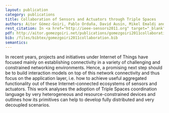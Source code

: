 ```yaml
--- 
layout: publication
category: publications
title: Collaboration of Sensors and Actuators through Triple Spaces
authors: Aitor Gómez-Goiri, Pablo Orduña, David Ausín, Mikel Emaldi and Diego López-de-Ipiña
rest_citation: In <a href="http://ieee-sensors2011.org" target="_blank">IEEE Sensors 2011</a>, pages 651-654. Limerick, Ireland, October 2011. ISBN&#58; <a href="http://ieeexplore.ieee.org/xpl/freeabs_all.jsp?arnumber=6127316">978-1-4244-9290-9</a>.
pdf: http://aitor.gomezgoiri.net/publications/gomezgoiri2011collaboration.pdf
bib: /files/bibtex/gomezgoiri2011collaboration.bib
semantics: 
--- 
```


In recent years, projects and initiatives under Internet of Things have focused mainly on establishing connectivity in a variety of challenging and constrained networking environments.
Hence, a promising next step should be to build interaction models on top of this network connectivity and thus focus on the application layer, i.e. how to achieve useful aggregated functionality out of these Internet-connected ecosystems of sensors and actuators.
This work analyses the adoption of Triple Spaces coordination language by very heterogeneous and resource-constrained devices and outlines how its primitives can help to develop fully distributed and very decoupled scenarios.
